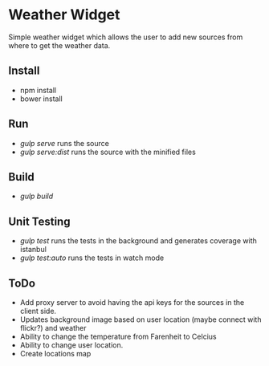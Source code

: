 # Weather Widget
Simple weather widget which allows the user to add new sources from where to get the weather data.

## Install
- npm install
- bower install

## Run
- *gulp serve* runs the source
- *gulp serve:dist* runs the source with the minified files

## Build
- *gulp build*

## Unit Testing
- *gulp test* runs the tests in the background and generates coverage with istanbul
- *gulp test:auto* runs the tests in watch mode

## ToDo
- Add proxy server to avoid having the api keys for the sources in the client side.
- Updates background image based on user location (maybe connect with flickr?) and weather
- Ability to change the temperature from Farenheit to Celcius
- Ability to change user location.
- Create locations map
